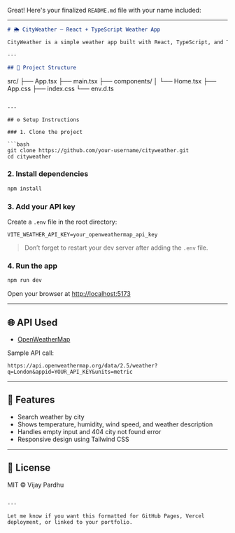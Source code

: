 Great! Here's your finalized `README.md` file with your name included:

---

```markdown
# 🌦️ CityWeather – React + TypeScript Weather App

CityWeather is a simple weather app built with React, TypeScript, and Tailwind CSS. It fetches real-time weather data from the OpenWeatherMap API based on user input (city name).

---

## 📁 Project Structure

```

src/
├── App.tsx
├── main.tsx
├── components/
│   └── Home.tsx
├── App.css
├── index.css
└── env.d.ts

````

---

## ⚙️ Setup Instructions

### 1. Clone the project

```bash
git clone https://github.com/your-username/cityweather.git
cd cityweather
````

### 2. Install dependencies

```bash
npm install
```

### 3. Add your API key

Create a `.env` file in the root directory:

```
VITE_WEATHER_API_KEY=your_openweathermap_api_key
```

> Don’t forget to restart your dev server after adding the `.env` file.

### 4. Run the app

```bash
npm run dev
```

Open your browser at [http://localhost:5173](http://localhost:5173)

---

## 🌐 API Used

* [OpenWeatherMap](https://openweathermap.org/api)

Sample API call:

```
https://api.openweathermap.org/data/2.5/weather?q=London&appid=YOUR_API_KEY&units=metric
```

---

## 📌 Features

* Search weather by city
* Shows temperature, humidity, wind speed, and weather description
* Handles empty input and 404 city not found error
* Responsive design using Tailwind CSS

---

## 📝 License

MIT © Vijay Pardhu

```

---

Let me know if you want this formatted for GitHub Pages, Vercel deployment, or linked to your portfolio.
```
